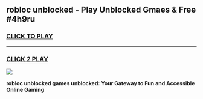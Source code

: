 
## robloc unblocked - Play Unblocked Gmaes & Free #4h9ru
<h3>
<a href="https://news.freeplayer.one?title=robloc_unblocked&ref=24F">CLICK TO PLAY</a></h3>
<hr>

<h3>
<a href="https://news.freeplayer.one?title=robloc_unblocked&ref=24F">CLICK 2 PLAY</a>
  
</h3>

<a href="https://news.freeplayer.one?title=robloc_unblocked&ref=24F/"><img src="https://clearcache.store/games.png"></a>


**robloc unblocked games unblocked: Your Gateway to Fun and Accessible Online Gaming**
